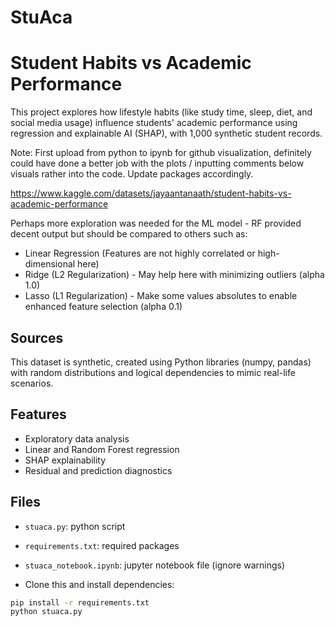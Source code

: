 # StuAca

# Student Habits vs Academic Performance 

This project explores how lifestyle habits (like study time, sleep, diet, and social media usage) influence students' academic performance using regression and explainable AI (SHAP), with 1,000 synthetic student records.


Note: First upload from python to ipynb for github visualization, definitely could have done a better job with the plots / inputting comments below visuals rather into the code.
Update packages accordingly.

https://www.kaggle.com/datasets/jayaantanaath/student-habits-vs-academic-performance

Perhaps more exploration was needed for the ML model - RF provided decent output but should be compared to others such as:
- Linear Regression (Features are not highly correlated or high-dimensional here)
- Ridge (L2 Regularization) - May help here with minimizing outliers (alpha 1.0)
- Lasso (L1 Regularization) - Make some values absolutes to enable enhanced feature selection (alpha 0.1)

## Sources

This dataset is synthetic, created using Python libraries (numpy, pandas) with random distributions and logical dependencies to mimic real-life scenarios.

## Features

- Exploratory data analysis
- Linear and Random Forest regression
- SHAP explainability
- Residual and prediction diagnostics

## Files

- `stuaca.py`: python script
- `requirements.txt`: required packages
- `stuaca_notebook.ipynb`: jupyter notebook file (ignore warnings)

- Clone this and install dependencies:
```bash
pip install -r requirements.txt
python stuaca.py
